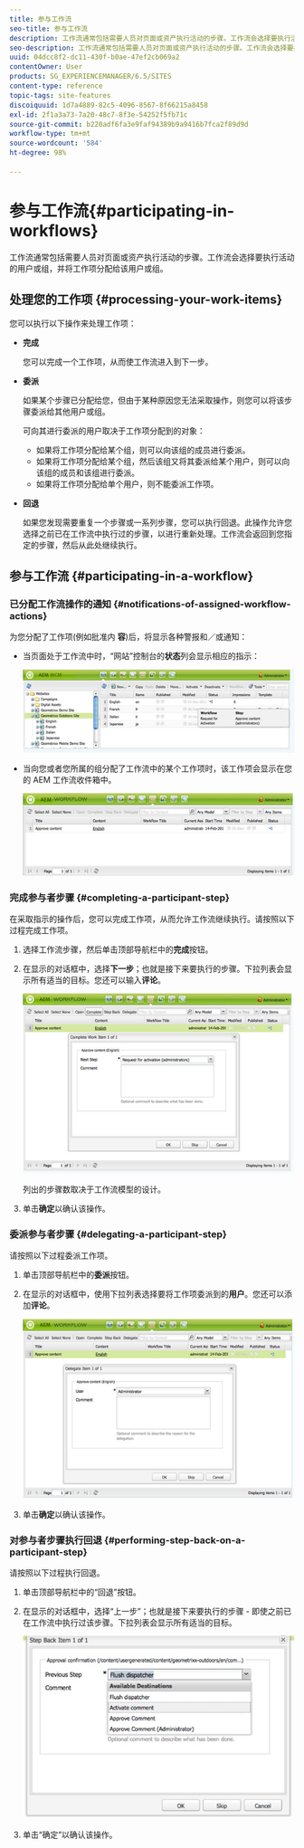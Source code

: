 ```yaml
---
title: 参与工作流
seo-title: 参与工作流
description: 工作流通常包括需要人员对页面或资产执行活动的步骤。工作流会选择要执行活动的用户或组，并将工作项分配给该用户或组。
seo-description: 工作流通常包括需要人员对页面或资产执行活动的步骤。工作流会选择要执行活动的用户或组，并将工作项分配给该用户或组。
uuid: 04dcc8f2-dc11-430f-b0ae-47ef2cb069a2
contentOwner: User
products: SG_EXPERIENCEMANAGER/6.5/SITES
content-type: reference
topic-tags: site-features
discoiquuid: 1d7a4889-82c5-4096-8567-8f66215a8458
exl-id: 2f1a3a73-7a20-48c7-8f3e-54252f5fb71c
source-git-commit: b220adf6fa3e9faf94389b9a9416b7fca2f89d9d
workflow-type: tm+mt
source-wordcount: '584'
ht-degree: 98%

---
```


# 参与工作流{#participating-in-workflows}

工作流通常包括需要人员对页面或资产执行活动的步骤。工作流会选择要执行活动的用户或组，并将工作项分配给该用户或组。

## 处理您的工作项 {#processing-your-work-items}

您可以执行以下操作来处理工作项：

* **完成**

   您可以完成一个工作项，从而使工作流进入到下一步。

* **委派**

   如果某个步骤已分配给您，但由于某种原因您无法采取操作，则您可以将该步骤委派给其他用户或组。

   可向其进行委派的用户取决于工作项分配到的对象：

   * 如果将工作项分配给某个组，则可以向该组的成员进行委派。
   * 如果将工作项分配给某个组，然后该组又将其委派给某个用户，则可以向该组的成员和该组进行委派。
   * 如果将工作项分配给单个用户，则不能委派工作项。

* **回退**

   如果您发现需要重复一个步骤或一系列步骤，您可以执行回退。此操作允许您选择之前已在工作流中执行过的步骤，以进行重新处理。工作流会返回到您指定的步骤，然后从此处继续执行。

## 参与工作流  {#participating-in-a-workflow}

### 已分配工作流操作的通知 {#notifications-of-assigned-workflow-actions}

为您分配了工作项(例如批准内 **容**)后，将显示各种警报和／或通知：

* 当页面处于工作流中时，“网站”控制台的&#x200B;**状态**&#x200B;列会显示相应的指示：

   ![workflowstatus-1](assets/workflowstatus-1.png)

* 当向您或者您所属的组分配了工作流中的某个工作项时，该工作项会显示在您的 AEM 工作流收件箱中。

   ![workflowinbox](assets/workflowinbox.png)

### 完成参与者步骤 {#completing-a-participant-step}

在采取指示的操作后，您可以完成工作项，从而允许工作流继续执行。请按照以下过程完成工作项。

1. 选择工作流步骤，然后单击顶部导航栏中的&#x200B;**完成**&#x200B;按钮。
1. 在显示的对话框中，选择&#x200B;**下一步**；也就是接下来要执行的步骤。下拉列表会显示所有适当的目标。您还可以输入&#x200B;**评论**。

   ![工作流完成](assets/workflowcomplete.png)

   列出的步骤数取决于工作流模型的设计。

1. 单击&#x200B;**确定**&#x200B;以确认该操作。

### 委派参与者步骤  {#delegating-a-participant-step}

请按照以下过程委派工作项。

1. 单击顶部导航栏中的&#x200B;**委派**&#x200B;按钮。
1. 在显示的对话框中，使用下拉列表选择要将工作项委派到的&#x200B;**用户**。您还可以添加&#x200B;**评论**。

   ![workflowdelegate](assets/workflowdelegate.png)

1. 单击&#x200B;**确定**&#x200B;以确认该操作。

### 对参与者步骤执行回退  {#performing-step-back-on-a-participant-step}

请按照以下过程执行回退。

1. 单击顶部导航栏中的“回退”按钮。
1. 在显示的对话框中，选择“上一步”；也就是接下来要执行的步骤 - 即使之前已在工作流中执行过该步骤。下拉列表会显示所有适当的目标。

   ![screen_shot_2018-08-10at155325](assets/screen_shot_2018-08-10at155325.jpg)

1. 单击“确定”以确认该操作。
